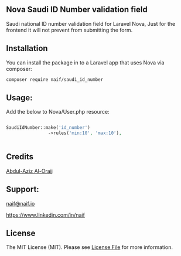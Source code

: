 ## Nova Saudi ID Number validation field

Saudi national ID number validation field for Laravel Nova,
Just for the frontend it will not prevent from submitting the form.

## Installation

You can install the package in to a Laravel app that uses Nova via composer:

```bash
composer require naif/saudi_id_number
```

## Usage:
Add the below to Nova/User.php resource:

```php

SaudiIdNumber::make('id_number')
                ->rules('min:10', 'max:10'),
                
```
## Credits
[Abdul-Aziz Al-Oraij](https://aziz.oraij.com/)

## Support:
naif@naif.io

https://www.linkedin.com/in/naif

## License
The MIT License (MIT). Please see [License File](LICENSE.md) for more information.

